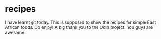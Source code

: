 # recipes
I have learnt git today. This is supposed to show the recipes for simple East African foods.
Do enjoy! A big thank you to the Odin project. You guys are awesome.  